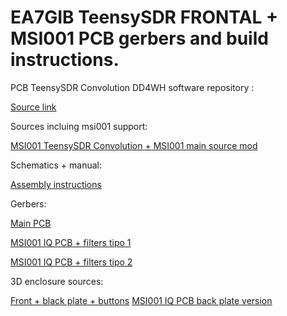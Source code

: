 # EA7GIB TeensySDR FRONTAL + MSI001 PCB gerbers and build instructions.

PCB TeensySDR Convolution DD4WH software repository : 

[Source link](https://github.com/DD4WH/Teensy-ConvolutionSDR)

Sources incluing msi001 support:

[MSI001 TeensySDR Convolution + MSI001 main source mod](https://github.com/gmtii/teensySDR)

Schematics + manual:

[Assembly instructions](https://github.com/gmtii/TeensySDR_PCB/blob/master/TEENSY_FINAL_v3.pdf)

Gerbers:

[Main PCB](https://github.com/gmtii/TeensySDR_PCB/blob/master/FRONTAL_TEENSY.zip)

[MSI001 IQ PCB + filters tipo 1](https://github.com/gmtii/TeensySDR_PCB/blob/master/MAIN_IQ_msi_tipo1.zip)

[MSI001 IQ PCB + filters tipo 2](https://github.com/gmtii/TeensySDR_PCB/blob/master/MAIN_IQ_msi_tipo2.zip)

3D enclosure sources:

[Front + black plate + buttons](https://github.com/gmtii/TeensySDR_PCB/blob/master/Tcaja-tensy.rar)
[MSI001 IQ PCB back plate version](https://github.com/gmtii/TeensySDR_PCB/blob/master/TAPA-teensy-MSI-modificada-.stl)

